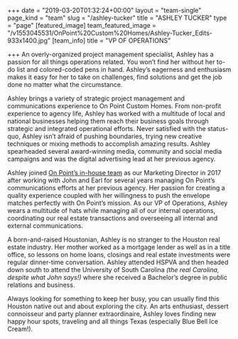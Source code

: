 +++
date = "2019-03-20T01:32:24+00:00"
layout = "team-single"
page_kind = "team"
slug = "/ashley-tucker"
title = "ASHLEY TUCKER"
type = "page"
[featured_image]
team_featured_image = "/v1553045531/OnPoint%20Custom%20Homes/Ashley-Tucker_Edits-933x1400.jpg"
[team_info]
title = "VP OF OPERATIONS"

+++
An overly-organized project management specialist, Ashley has a passion for all things operations related. You won’t find her without her to-do list and colored-coded pens in hand. Ashley’s eagerness and enthusiasm makes it easy for her to take on challenges, find solutions and get the job done no matter what the circumstance.

Ashley brings a variety of strategic project management and communications experience to On Point Custom Homes. From non-profit experience to agency life, Ashley has worked with a multitude of local and national businesses helping them reach their business goals through strategic and integrated operational efforts. Never satisfied with the status-quo, Ashley isn’t afraid of pushing boundaries, trying new creative techniques or mixing methods to accomplish amazing results. Ashley spearheaded several award-winning media, community and social media campaigns and was the digital advertising lead at her previous agency.

Ashley joined [On Point’s in-house team](https://onpointcustomhomes.com/about-us/team/) as our Marketing Director in 2017 after working with John and Earl for several years managing On Point’s communications efforts at her previous agency. Her passion for creating a quality experience coupled with her willingness to push the envelope matches perfectly with On Point’s mission. As our VP of Operations, Ashley wears a multitude of hats while managing all of our internal operations, coordinating our real estate transactions and overseeing all internal and external communications.

A born-and-raised Houstonian, Ashley is no stranger to the Houston real estate industry. Her mother worked as a mortgage lender as well as in a title office, so lessons on home loans, closings and real estate investments were regular dinner-time conversation. Ashley attended HSPVA and then headed down south to attend the University of South Carolina _(the real Carolina, despite what John says!)_ where she received a Bachelor’s degree in public relations and business.

Always looking for something to keep her busy, you can usually find this Houston native out and about exploring the city. An arts enthusiast, dessert connoisseur and party planner extraordinaire, Ashley loves finding new happy hour spots, traveling and all things Texas (especially Blue Bell Ice Cream!).